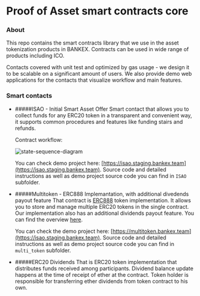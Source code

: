 # Proof of Asset smart contracts core

### About 
This repo contains the smart contracts library that we use in the asset tokenization products in BANKEX.
Contracts can be used in wide range of products including ICO.

Contacts covered with unit test and optimized by gas usage - we design it to be scalable on a significant amount of users.
We also provide demo web applications for the contacts that visualize workflow and main features.

### Smart contacts
- #####ISAO - Initial Smart Asset Offer
  Smart contact that allows you to collect funds for any ERC20 token in a transparent and convenient way, it supports common procedures and features like funding stairs and refunds.
  <p>Contract workflow:</p>
  
  ![state-sequence-diagram](https://artall64.github.io/tmp-isao-images/state-sequence-diagram-v2.svg)
  
  You can check demo project here: [https://isao.staging.bankex.team](https://isao.staging.bankex.team).
  Source code and detailed instructions as well as demo project source code you can find in `ISAO` subfolder.
    
- #####Multitoken - ERC888 Implemantation, with additional divedends payout feature
  That contract is [ERC888](https://github.com/ethereum/EIPs/issues/888) token implementation.
  It allows you to store and manage multiple ERC20 tokens in the single contract.
  Our implementation also has an additional dividends payout feature. You can find the overview [here](https://blog.bankex.org/dividend-payout-bankex-tests-the-newest-token-standard-erc-888-aff5a1fb14eb).
  
  You can check the demo project here: [https://multitoken.bankex.team](https://isao.staging.bankex.team).
  Source code and detailed instructions as well as demo project source code you can find in `multi_token` subfolder.
    
- #####ERC20 Dividends
  That is ERC20 token implementation that distributes funds received among participants.
  Dividend balance update happens at the time of receipt of ether at the contract.
  Token holder is responsible for transferring ether dividends from token contract to his own.

